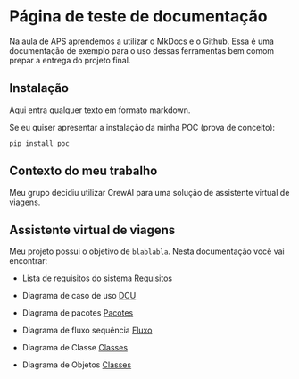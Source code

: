 # Página de teste de documentação

Na aula de APS aprendemos a utilizar o MkDocs e o Github. Essa é uma documentação de exemplo para o uso dessas ferramentas bem comom prepar a entrega do projeto final.

## Instalação

Aqui entra qualquer texto em formato markdown.

Se eu quiser apresentar a instalação da minha POC (prova de conceito):

`pip install poc`


## Contexto do meu trabalho

Meu grupo decidiu utilizar CrewAI para uma solução de assistente virtual de viagens.

## Assistente virtual de viagens

Meu projeto possui o objetivo de `blablabla`. Nesta documentação você vai encontrar: 

- Lista de requisitos do sistema [Requisitos](https://github.com/lucas-althoff)

- Diagrama de caso de uso [DCU](https://github.com/lucas-althoff)

- Diagrama de pacotes [Pacotes](https://github.com/lucas-althoff)

- Diagrama de fluxo sequência [Fluxo](https://github.com/lucas-althoff)

- Diagrama de Classe [Classes](https://github.com/lucas-althoff)

- Diagrama de Objetos [Classes](https://github.com/lucas-althoff)
